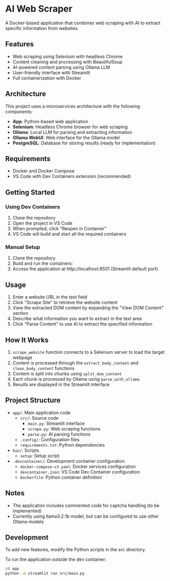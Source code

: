 # AI Web Scraper

A Docker-based application that combines web scraping with AI to extract specific information from websites.

## Features

- Web scraping using Selenium with headless Chrome
- Content cleaning and processing with BeautifulSoup
- AI-powered content parsing using Ollama LLM
- User-friendly interface with Streamlit
- Full containerization with Docker

## Architecture

This project uses a microservices architecture with the following components:

- **App**: Python-based web application
- **Selenium**: Headless Chrome browser for web scraping
- **Ollama**: Local LLM for parsing and extracting information
- **Ollama WebUI**: Web interface for the Ollama model
- **PostgreSQL**: Database for storing results (ready for implementation)

## Requirements

- Docker and Docker Compose
- VS Code with Dev Containers extension (recommended)

## Getting Started

### Using Dev Containers

1. Clone the repository
2. Open the project in VS Code
3. When prompted, click "Reopen in Container"
4. VS Code will build and start all the required containers

### Manual Setup

1. Clone the repository
2. Build and run the containers:
3. Access the application at http://localhost:8501 (Streamlit default port)

## Usage

1. Enter a website URL in the text field
2. Click "Scrape Site" to retrieve the website content
3. View the extracted DOM content by expanding the "View DOM Content" section
4. Describe what information you want to extract in the text area
5. Click "Parse Content" to use AI to extract the specified information

## How It Works

1. `scrape_website` function connects to a Selenium server to load the target webpage
2. Content is processed through the `extract_body_content` and `clean_body_content` functions
3. Content is split into chunks using `split_dom_content`
4. Each chunk is processed by Ollama using `parse_with_ollama`
5. Results are displayed in the Streamlit interface

## Project Structure

- `app/`: Main application code
	- `src/`: Source code
		- `main.py`: Streamlit interface
		- `scrape.py`: Web scraping functions
		- `parse.py`: AI parsing functions
	- `.config/`: Configuration files
	- `requirements.txt`: Python dependencies
- `bin/`: Scripts
	- `setup`: Setup script
- `.devcontainer/`: Development container configuration
	- `docker-compose-v3.yaml`: Docker services configuration
	- `devcontainer.json`: VS Code Dev Container configuration
	- `Dockerfile`: Python container definition

## Notes

- The application includes commented code for captcha handling (to be implemented)
- Currently using llama3.2:1b model, but can be configured to use other Ollama models

## Development

To add new features, modify the Python scripts in the src directory.

To run the application outside the dev container:

```bash
cd app
python -m streamlit run src/main.py
```